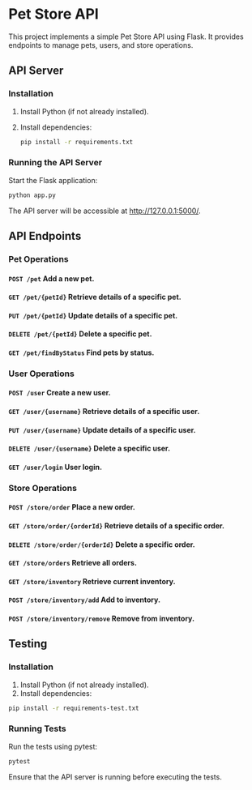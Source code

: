 # Pet Store API

This project implements a simple Pet Store API using Flask. It provides endpoints to manage pets, users, and store operations.

## API Server

### Installation

1. Install Python (if not already installed).

2. Install dependencies:

    ```bash
    pip install -r requirements.txt
    ```

### Running the API Server

Start the Flask application:

```bash
python app.py
```

The API server will be accessible at http://127.0.0.1:5000/.

## API Endpoints

### Pet Operations

#### `POST /pet` Add a new pet.

#### `GET /pet/{petId}` Retrieve details of a specific pet.

#### `PUT /pet/{petId}` Update details of a specific pet.

#### `DELETE /pet/{petId}` Delete a specific pet.

#### `GET /pet/findByStatus` Find pets by status.

### User Operations

#### `POST /user` Create a new user.

#### `GET /user/{username}` Retrieve details of a specific user.

#### `PUT /user/{username}` Update details of a specific user.

#### `DELETE /user/{username}` Delete a specific user.

#### `GET /user/login` User login.

### Store Operations

#### `POST /store/order` Place a new order.

#### `GET /store/order/{orderId}` Retrieve details of a specific order.

#### `DELETE /store/order/{orderId}` Delete a specific order.

#### `GET /store/orders` Retrieve all orders.

#### `GET /store/inventory` Retrieve current inventory.

#### `POST /store/inventory/add` Add to inventory.

#### `POST /store/inventory/remove` Remove from inventory.

## Testing
### Installation

1. Install Python (if not already installed).
2. Install dependencies:

```bash
pip install -r requirements-test.txt
```

### Running Tests

Run the tests using pytest:

```bash
pytest
```

Ensure that the API server is running before executing the tests.



